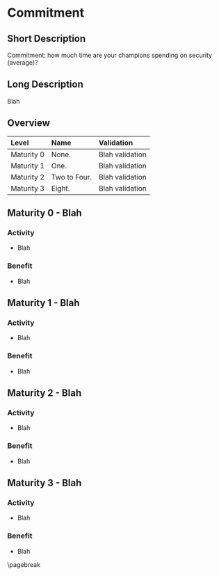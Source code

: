 # Commitment

## Short Description
Commitment: how much time are your champions spending on security (average)?

## Long Description
Blah

## Overview

| Level | Name | Validation |
|:---|:---|:---|
| Maturity 0 | None. | Blah validation
| Maturity 1 | One. | Blah validation
| Maturity 2 | Two to Four. | Blah validation
| Maturity 3 | Eight. | Blah validation

## Maturity 0 - Blah

### Activity
* Blah
  
### Benefit
* Blah

## Maturity 1 - Blah

### Activity
* Blah 

### Benefit
* Blah

## Maturity 2 - Blah

### Activity
* Blah

### Benefit
* Blah

## Maturity 3 - Blah

### Activity
* Blah

### Benefit
* Blah

\pagebreak